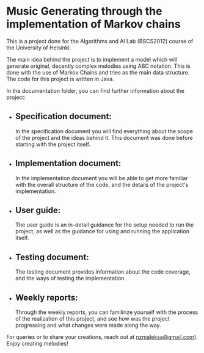 # Music Generating through the implementation of Markov chains

This is a project done for the Algorithms and AI Lab (BSCS2012) course of the University of Helsinki.

The main idea behind the project is to implement a model which will generate original, decently complex melodies using ABC notation. This is done with the use of Markov Chains and tries as the main data structure.
The code for this project is written in Java.

In the documentation folder, you can find further information about the project:
- ## Specification document:
  In the specification document you will find everything about the scope of the project and the ideas behind it. This document was done before starting with the project itself.
- ## Implementation document:
  In the implementation document you will be able to get more familiar with the overall structure of the code, and the details of the project's implementation.
- ## User guide:
  The user guide is an in-detail guidance for the setup needed to run the project, as well as the guidance for using and running the application itself.
- ## Testing document:
  The testing document provides information about the code coverage, and the ways of testing the implementation.
- ## Weekly reports:
  Through the weekly reports, you can familirize yourself with the process of the realization of this project, and see how was the project progressing and what changes were made along the way.

For queries or to share your creations, reach out at [nzmaleksa@gmail.com](mailto:nzmaleksa@gmail.com)). Enjoy creating melodies!
  
